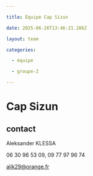 ```yaml
---

title: Équipe Cap Sizun

date: 2025-06-26T13:46:21.286Z

layout: team

categories:

  - équipe

  - groupe-2

---
```


# Cap Sizun



## contact 

Aleksander KLESSA

06 30 96 53 09, 09 77 97 96 74

alik29@orange.fr

